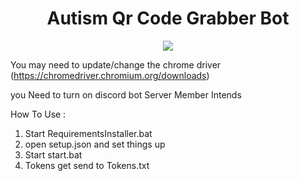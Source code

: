 <h1 align="center">
  Autism Qr Code Grabber Bot
</h1>

<p align="center"> 
  <kbd>
<img src="https://cdn.discordapp.com/attachments/1007147665684963450/1007147676762112040/unknown.png">
  </kbd>
</p>

You may need to update/change the chrome driver (https://chromedriver.chromium.org/downloads)

you Need to turn on discord bot Server Member Intends

How To Use :
1. Start RequirementsInstaller.bat
2. open setup.json and set things up
3. Start start.bat
4. Tokens get send to Tokens.txt
